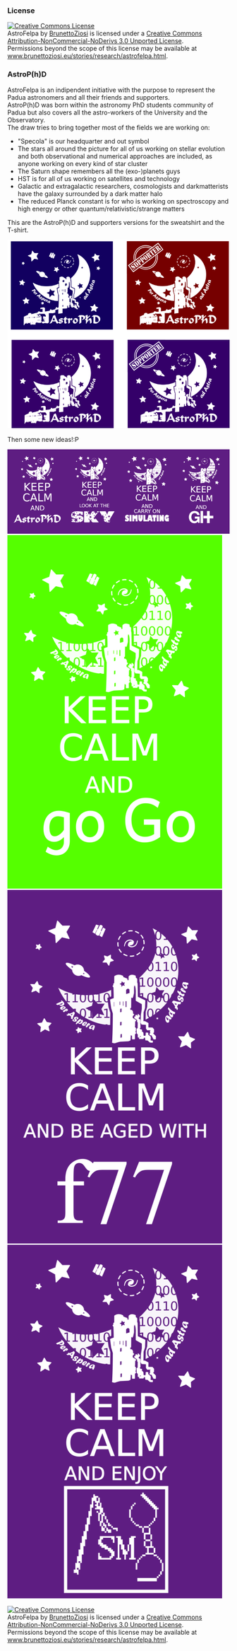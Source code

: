 <!-- 
.. link: 
.. description: 
.. tags: 
.. date: 2013/08/22 10:42:45
.. title: AstroFelpa
.. slug: astrofelpa
-->
### License
<a rel="license" href="http://creativecommons.org/licenses/by-nc-nd/3.0/deed.en_US"><img alt="Creative Commons License" style="border-width:0" src="http://i.creativecommons.org/l/by-nc-nd/3.0/88x31.png" /></a><br /><span xmlns:dct="http://purl.org/dc/terms/" href="http://purl.org/dc/dcmitype/StillImage" property="dct:title" rel="dct:type">AstroFelpa</span> by <a xmlns:cc="http://creativecommons.org/ns#" href="brunettoziosi.eu" property="cc:attributionName" rel="cc:attributionURL">BrunettoZiosi</a> is licensed under a <a rel="license" href="http://creativecommons.org/licenses/by-nc-nd/3.0/deed.en_US">Creative Commons Attribution-NonCommercial-NoDerivs 3.0 Unported License</a>.<br />Permissions beyond the scope of this license may be available at <a xmlns:cc="http://creativecommons.org/ns#" href="www.brunettoziosi.eu/stories/research/astrofelpa.html" rel="cc:morePermissions">www.brunettoziosi.eu/stories/research/astrofelpa.html</a>.    

### AstroP(h)D

AstroFelpa is an indipendent initiative with the purpose to represent
the Padua astronomers and all their friends and supporters.    
AstroP(h)D was born within the astronomy PhD students community of Padua but
also covers all the astro-workers of the University and the Observatory.    
The draw tries to bring together most of the fields we are working on:

* "Specola" is our headquarter and out symbol
* The stars all around the picture for all of us working on stellar evolution and both observational
and numerical approaches are included, as anyone working on every kind of star cluster
* The Saturn shape remembers all the (exo-)planets guys
* HST is for all of us working on satellites and technology
* Galactic and extragalactic researchers, cosmologists and darkmatterists have
the galaxy surrounded by a dark matter halo
* The reduced Planck constant is for who is working on spectroscopy and high energy or other 
quantum/relativistic/strange matters

This are the AstroP(h)D and supporters versions for the sweatshirt and the T-shirt.    
    

![AstroFelpe](../../files/AstroFelpa/AstroFelpa.png)
    
    
Then some new ideas!:P
    
    

<img alt="AstroFelpe" src="../../files/AstroFelpa/keepCalmAnd.png"></br>
<img alt="AstroFelpe" src="../../files/AstroFelpa/goGo.png"></br>
<img alt="AstroFelpe" src="../../files/AstroFelpa/f77.png"></br>
<img alt="AstroFelpe" src="../../files/AstroFelpa/goSM.png">

<!--![AstroFelpe](../../files/AstroFelpa/keepCalmAnd.png) 
![AstroFelpe](../../files/AstroFelpa/goGo.png) 
![AstroFelpe](../../files/AstroFelpa/f77.png)   
![AstroFelpe](../../files/AstroFelpa/goSM.png)    -->
        
<a rel="license" href="http://creativecommons.org/licenses/by-nc-nd/3.0/deed.en_US"><img alt="Creative Commons License" style="border-width:0" src="http://i.creativecommons.org/l/by-nc-nd/3.0/88x31.png" /></a><br /><span xmlns:dct="http://purl.org/dc/terms/" href="http://purl.org/dc/dcmitype/StillImage" property="dct:title" rel="dct:type">AstroFelpa</span> by <a xmlns:cc="http://creativecommons.org/ns#" href="brunettoziosi.eu" property="cc:attributionName" rel="cc:attributionURL">BrunettoZiosi</a> is licensed under a <a rel="license" href="http://creativecommons.org/licenses/by-nc-nd/3.0/deed.en_US">Creative Commons Attribution-NonCommercial-NoDerivs 3.0 Unported License</a>.<br />Permissions beyond the scope of this license may be available at <a xmlns:cc="http://creativecommons.org/ns#" href="www.brunettoziosi.eu/stories/research/astrofelpa.html" rel="cc:morePermissions">www.brunettoziosi.eu/stories/research/astrofelpa.html</a>.







